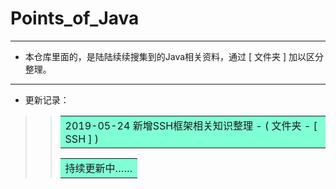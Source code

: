 # Points_of_Java
***
* 本仓库里面的，是陆陆续续搜集到的Java相关资料，通过 [ 文件夹 ] 加以区分整理。
***
* 更新记录：
>> <table><tr><td bgcolor=#7FFFD4>  2019-05-24 新增SSH框架相关知识整理 - ( 文件夹 - [ SSH ] )  </td></tr></table>
>> <table><tr><td bgcolor=#7FFFD4>  持续更新中……  </td></tr></table>

